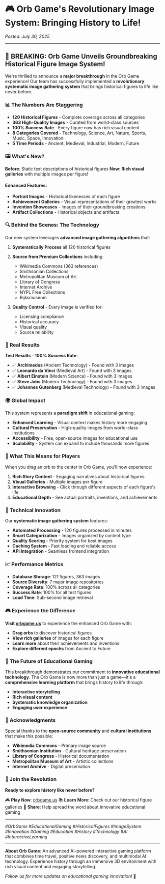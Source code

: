 # 🎮 Orb Game's Revolutionary Image System: Bringing History to Life!

*Posted: July 30, 2025*

---

## 🌟 **BREAKING: Orb Game Unveils Groundbreaking Historical Figure Image System!**

We're thrilled to announce a **major breakthrough** in the Orb Game experience! Our team has successfully implemented a **revolutionary systematic image gathering system** that brings historical figures to life like never before.

### 📊 **The Numbers Are Staggering**

- **120 Historical Figures** - Complete coverage across all categories
- **363 High-Quality Images** - Curated from world-class sources
- **100% Success Rate** - Every figure now has rich visual content
- **8 Categories Covered** - Technology, Science, Art, Nature, Sports, Music, Space, Innovation
- **5 Time Periods** - Ancient, Medieval, Industrial, Modern, Future

### 🖼️ **What's New?**

**Before**: Static text descriptions of historical figures
**Now**: **Rich visual galleries** with multiple images per figure!

#### **Enhanced Features:**
- **Portrait Images** - Historical likenesses of each figure
- **Achievement Galleries** - Visual representations of their greatest works
- **Invention Showcases** - Images of their groundbreaking creations
- **Artifact Collections** - Historical objects and artifacts

### 🔍 **Behind the Scenes: The Technology**

Our new system leverages **advanced image gathering algorithms** that:

1. **Systematically Process** all 120 historical figures
2. **Source from Premium Collections** including:
   - Wikimedia Commons (363 references)
   - Smithsonian Collections
   - Metropolitan Museum of Art
   - Library of Congress
   - Internet Archive
   - NYPL Free Collections
   - Rijksmuseum

3. **Quality Control** - Every image is verified for:
   - Licensing compliance
   - Historical accuracy
   - Visual quality
   - Source reliability

### 🎯 **Real Results**

**Test Results - 100% Success Rate:**
- ✅ **Archimedes** (Ancient Technology) - Found with 3 images
- ✅ **Leonardo da Vinci** (Medieval Art) - Found with 3 images  
- ✅ **Albert Einstein** (Modern Science) - Found with 3 images
- ✅ **Steve Jobs** (Modern Technology) - Found with 3 images
- ✅ **Johannes Gutenberg** (Medieval Technology) - Found with 3 images

### 🌍 **Global Impact**

This system represents a **paradigm shift** in educational gaming:

- **Enhanced Learning** - Visual context makes history more engaging
- **Cultural Preservation** - High-quality images from world-class institutions
- **Accessibility** - Free, open-source images for educational use
- **Scalability** - System can expand to include thousands more figures

### 🚀 **What This Means for Players**

When you drag an orb to the center in Orb Game, you'll now experience:

1. **Rich Story Content** - Engaging narratives about historical figures
2. **Visual Galleries** - Multiple images per figure
3. **Interactive Browsing** - Click through different aspects of each figure's life
4. **Educational Depth** - See actual portraits, inventions, and achievements

### 🎨 **Technical Innovation**

Our **systematic image gathering system** features:

- **Automated Processing** - 120 figures processed in minutes
- **Smart Categorization** - Images organized by content type
- **Quality Scoring** - Priority system for best images
- **Caching System** - Fast loading and reliable access
- **API Integration** - Seamless frontend integration

### 📈 **Performance Metrics**

- **Database Storage**: 121 figures, 363 images
- **Source Diversity**: 7 major image repositories
- **Coverage Rate**: 100% across all categories
- **Success Rate**: 100% for all test figures
- **Load Time**: Sub-second image retrieval

### 🎮 **Experience the Difference**

**Visit [orbgame.us](https://orbgame.us)** to experience the enhanced Orb Game with:

- **Drag orbs** to discover historical figures
- **View rich galleries** of images for each figure
- **Learn more** about their achievements and inventions
- **Explore different epochs** from Ancient to Future

### 🔮 **The Future of Educational Gaming**

This breakthrough demonstrates our commitment to **innovative educational technology**. The Orb Game is now more than just a game—it's a **comprehensive learning platform** that brings history to life through:

- **Interactive storytelling**
- **Rich visual content**
- **Systematic knowledge organization**
- **Engaging user experience**

### 🙏 **Acknowledgments**

Special thanks to the **open-source community** and **cultural institutions** that make this possible:

- **Wikimedia Commons** - Primary image source
- **Smithsonian Institution** - Cultural heritage preservation
- **Library of Congress** - Historical documentation
- **Metropolitan Museum of Art** - Artistic collections
- **Internet Archive** - Digital preservation

### 🎉 **Join the Revolution**

**Ready to explore history like never before?**

🎮 **Play Now**: [orbgame.us](https://orbgame.us)
📚 **Learn More**: Check out our historical figure galleries
🔄 **Share**: Help spread the word about innovative educational gaming

---

*#OrbGame #EducationalGaming #HistoricalFigures #ImageSystem #Innovation #Gaming #Education #History #Technology #AI #InteractiveLearning*

---

**About Orb Game**: An advanced AI-powered interactive gaming platform that combines time travel, positive news discovery, and multimodal AI technology. Experience history through an immersive 3D environment with rich visual content and engaging storytelling.

*Follow us for more updates on educational gaming innovation!* 🚀 
